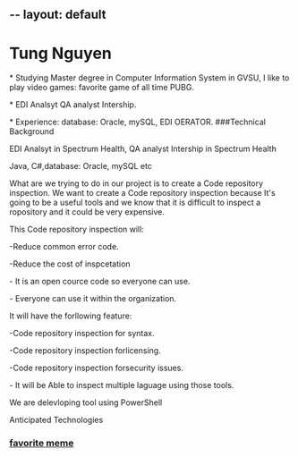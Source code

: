 --
layout: default
--
# Tung Nguyen

<p>* Studying Master degree in Computer Information System in GVSU, I like to play video games: favorite game of all time PUBG.
<p>* EDI Analsyt QA analyst Intership.
<p>* Experience: database: Oracle, mySQL, EDI OERATOR.
###Technical Background
 
  <p>EDI Analsyt in Spectrum Health, QA analyst Intership in Spectrum Health<p/>
  <p>Java, C#,database: Oracle, mySQL etc<p/>
 
 <p>What are we trying to do in our project is to create a Code repository inspection. We want to create a Code repository inspection because It's going to be a useful tools and we know that it is difficult to inspect a ropository and it could be very expensive.<p/> 
 <p> This Code repository inspection will:
 <p>  -Reduce common error code. <p/>
 <p>  -Reduce the cost of inspcetation<p/>
 <p>  - It is an open cource code so everyone can use.<p/>
 <p>  - Everyone can use it within the organization.<p/>
 <p><p/>
 <p>  It will have the forllowing feature:  <p/>
 <p>  -Code repository inspection for syntax. <p/>
 <p>  -Code repository inspection forlicensing. <p/>
 <p> -Code repository inspection forsecurity issues.<p/>
 <p> - It will be Able to inspect multiple laguage using those tools.
 <p><p/>
 <p> We are delevloping tool using PowerShell

Anticipated Technologies
### [favorite meme ](https://www.kodifiretvstick.com/wp-content/uploads/2017/11/Kodi-Erro-Log-Tech-Support.jpg)


